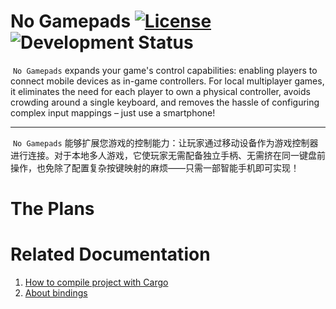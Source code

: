 # No Gamepads [![License](https://img.shields.io/github/license/CatilGrass/NoGamepads)](https://github.com/CatilGrass/NoGamepads/blob/main/LICENSE-MIT)![Development Status](https://img.shields.io/badge/status-Development_In_Progress-yellow)

​	`No Gamepads` expands your game's control capabilities: enabling players to connect mobile devices as in-game controllers. For local multiplayer games, it eliminates the need for each player to own a physical controller, avoids crowding around a single keyboard, and removes the hassle of configuring complex input mappings – just use a smartphone!

---

​	`No Gamepads` 能够扩展您游戏的控制能力：让玩家通过移动设备作为游戏控制器进行连接。对于本地多人游戏，它使玩家无需配备独立手柄、无需挤在同一键盘前操作，也免除了配置复杂按键映射的麻烦——只需一部智能手机即可实现！



# The Plans



# Related Documentation

1. [How to compile project with Cargo](export/docs/How_to_export.md)
2. [About bindings](./core/bindings/About_bindings.md)
